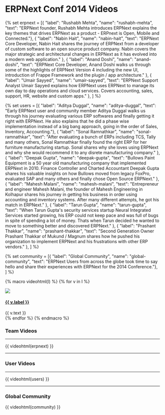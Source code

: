 # ERPNext Conf 2014 Videos

{% set erpnext = [{
		"label": "Rushabh Mehta",
		"name": "rushabh-mehta",
		"text": "ERPNext founder, Rushabh Mehta introduces ERPNext explains the key themes that drives ERPNext as a product - ERPnext is Open, Mobile and Connected."},
	{
		"label": "Nabin Hait",
		"name": "nabin-hait",
		"text": "ERPNext Core Developer, Nabin Hait shares the journey of ERPNext from a developer of custom software to an open source product company. Nabin covers the major strategic and architectural changes in ERPNext as it has evolved into a modern web application."
	},
	{
		"label": "Anand Doshi",
		"name": "anand-doshi",
		"text": "ERPNext Core Developer, Anand Doshi walks us through some of the highlights of ERPNext Version 4 including the new UI, introduction of Frappe Framework and the plugin / app architecture."
	},
	{
		"label": "Umair Sayyed",
		"name": "umair-sayyed",
		"text": "ERPNext Support Analyst Umair Sayyed explains how ERPNext uses ERPNext to manage its own day to day operations and cloud services. Covers accounting, sales, support, HR, website and custom apps."
	},
	] %}

{% set users = [{
		"label": "Aditya Duggal",
		"name": "aditya-duggal",
		"text": "Early ERPNext user and community member Aditya Duggal walks us through his journey evaluating various ERP softwares and finally getting it right with ERPNext. He also explains that he did a phase wise implementation instead of a big bang approach, going in the order of Sales, Inventory, Accounting."},
	{
		"label": "Sonal Ramnathkar",
		"name": "sonal-ramnathkar",
		"text": "After evaluating a bunch of ERPs including TCS, Tally and many others, Sonal Ramnathkar finally found the right ERP for her furniture manufacturing startup. Sonal shares why she loves using ERPNext and why she would recommend it to any disrete manufacturing company."
	},
	{
		"label": "Deepak Gupta",
		"name": "deepak-gupta",
		"text": "Bullows Paint Equipment is a 50 year old manufacturing company that implemented ERPNext in 2010. Finance Controller and Charted Accountant Deepak Gupta shares his valuable insights on how Bullows moved from legacy FoxPro, evaluated SAP and many others and finally chose Open Source ERPNext."
	},
	{
		"label": "Mahesh Malani",
		"name": "mahesh-malani",
		"text": "Entrepreneur and engineer Mahesh Malani, the founder of Mahesh Engineering in Kolhapur shares his journey in getting his business in order using accounting and inventory systems. After many different attempts, he got his match in ERPNext."
	},
	{
		"label": "Tarun Gupta",
		"name": "tarun-gupta",
		"text": "When Tarun Gupta's security services startup Neural Integrated Services started growing, his ERP could not keep pace and was full of bugs in spite of spending a lot of money. Thats when Tarun decided he wanted to move to something better and discovered ERPNext."
	},
	{
		"label": "Prashant Thakkar",
		"name": "prashant-thakkar",
		"text": "Second Generation Owner Prashant Thakkar of Mukund / Magnum shares how he pushed his organization to implement ERPNext and his frustrations with other ERP vendors."
	},
] %}

{% set community = [{
		"label": "Global Community",
		"name": "global-community",
		"text": "ERPNext Users from across the globe took time to say hello and share their experiences with ERPNext for the 2014 Conference."},
] %}

{% macro videohtml(l) %}
{% for v in l %}
<div class="row">
	<div class="col-sm-3">
		<a href="/conf/videos/{{ v.name }}">
			<img src="/assets/erpnext_org/images/conf/videos/{{ v.name }}.jpg">
		</a>
	</div>
	<div class="col-sm-9">
		<h4><a href="/conf/videos/{{ v.name }}">{{ v.label }}</a></h4>
		{{ v.text }}
	</div>
</div>
{% endfor %}
{% endmacro %}

### Team Videos

---

{{ videohtml(erpnext) }}

---

### User Videos

---

{{ videohtml(users) }}

---

### Global Community

{{ videohtml(community) }}
